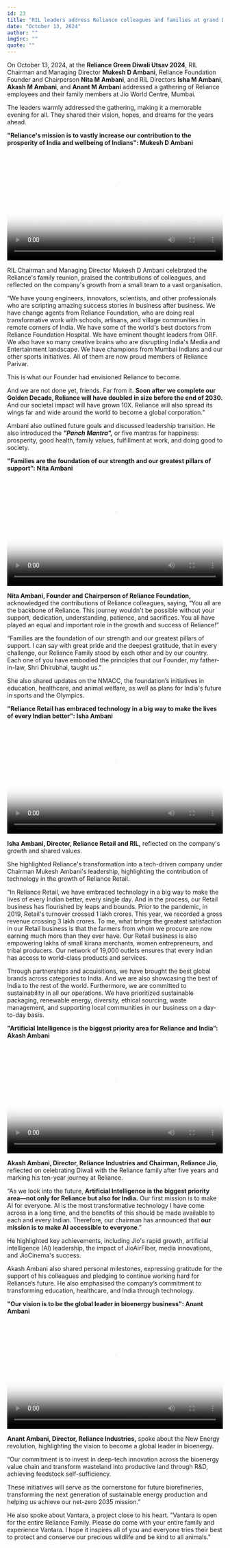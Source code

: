 ```yaml
---
id: 23
title: "RIL leaders address Reliance colleagues and families at grand Diwali event"
date: "October 13, 2024"
author: ""
imgSrc: ""
quote: ""
---
```


On October 13, 2024, at the **Reliance Green Diwali Utsav 2024**, RIL Chairman and Managing Director **Mukesh D Ambani**, Reliance Foundation Founder and Chairperson **Nita M Ambani**, and RIL Directors **Isha M Ambani**, **Akash M Ambani**, and **Anant M Ambani** addressed a gathering of Reliance employees and their family members at Jio World Centre, Mumbai.

The leaders warmly addressed the gathering, making it a memorable evening for all. They shared their vision, hopes, and dreams for the years ahead.

**"Reliance's mission is to vastly increase our contribution to the prosperity of India and wellbeing of Indians": Mukesh D Ambani**

<video controls width="100%" id="my-markdown-video-1" class="video-js vjs-fluid" data-setup="{}" preload="auto" poster='img/posters/03 Diwali.png'>
<source src='https://indiahouse.cdn.jio.com/bpkvod/jiotv/default/67178efc58569126546d4304/67178efc58569126546d4304/index_jtv_web_premium.m3u8' type='application/x-mpegURL'>
</video>

RIL Chairman and Managing Director Mukesh D Ambani celebrated the Reliance's family reunion, praised the contributions of colleagues, and reflected on the company's growth from a small team to a vast organisation.

“We have young engineers, innovators, scientists, and other professionals who are scripting amazing success stories in business after business. We have change agents from Reliance Foundation, who are doing real transformative work with schools, artisans, and village communities in remote corners of India. We have some of the world's best doctors from Reliance Foundation Hospital. We have eminent thought leaders from ORF. We also have so many creative brains who are disrupting India's Media and Entertainment landscape. We have champions from Mumbai Indians and our other sports initiatives. All of them are now proud members of Reliance Parivar.

This is what our Founder had envisioned Reliance to become.

And we are not done yet, friends. Far from it. **Soon after we complete our Golden Decade, Reliance will have doubled in size before the end of 2030.** And our societal impact will have grown 10X. Reliance will also spread its wings far and wide around the world to become a global corporation.”

Ambani also outlined future goals and discussed leadership transition. He also introduced the **_"Panch Mantra",_** or five mantras for happiness: prosperity, good health, family values, fulfillment at work, and doing good to society.

**"Families are the foundation of our strength and our greatest pillars of support”:**
**Nita Ambani**

<video controls width="100%" id="my-markdown-video-2" class="video-js vjs-fluid" data-setup="{}" preload="auto" poster='img/posters/02 Diwali.png'>
<source src='https://indiahouse.cdn.jio.com/bpkvod/jiotv/default/67177ae2c1e3ea3760e3b844/67177ae2c1e3ea3760e3b844/index_jtv_web_premium.m3u8' type='application/x-mpegURL'>
</video>

**Nita Ambani, Founder and Chairperson of Reliance Foundation,** acknowledged the contributions of Reliance colleagues, saying, “You all are the backbone of Reliance. This journey wouldn't be possible without your support, dedication, understanding, patience, and sacrifices. You all have played an equal and important role in the growth and success of Reliance!”

“Families are the foundation of our strength and our greatest pillars of support. I can say with great pride and the deepest gratitude, that in every challenge, our Reliance Family stood by each other and by our country. Each one of you have embodied the principles that our Founder, my father-in-law, Shri Dhirubhai, taught us.”

She also shared updates on the NMACC, the foundation’s initiatives in education, healthcare, and animal welfare, as well as plans for India's future in sports and the Olympics.

**"Reliance Retail has embraced technology in a big way to make the lives of every Indian better": Isha Ambani**

<video controls width="100%" id="my-markdown-video-3" class="video-js vjs-fluid" data-setup="{}" preload="auto" poster='img/posters/04 Diwali.png'>
<source src='https://indiahouse.cdn.jio.com/bpkvod/jiotv/default/67178ff46c92f5c0bf77e2bd/67178ff46c92f5c0bf77e2bd/index_jtv_web_premium.m3u8' type='application/x-mpegURL'>
</video>

**Isha Ambani, Director, Reliance Retail and RIL,** reflected on the company's growth and shared values.

She highlighted Reliance's transformation into a tech-driven company under Chairman Mukesh Ambani's leadership, highlighting the contribution of technology in the growth of Reliance Retail.

“In Reliance Retail, we have embraced technology in a big way to make the lives of every Indian better, every single day. And in the process, our Retail business has flourished by leaps and bounds. Prior to the pandemic, in 2019, Retail's turnover crossed 1 lakh crores. This year, we recorded a gross revenue crossing 3 lakh crores. To me, what brings the greatest satisfaction in our Retail business is that the farmers from whom we procure are now earning much more than they ever have. Our Retail business is also empowering lakhs of small kirana merchants, women entrepreneurs, and tribal producers. Our network of 19,000 outlets ensures that every Indian has access to world-class products and services.

Through partnerships and acquisitions, we have brought the best global brands across categories to India. And we are also showcasing the best of India to the rest of the world. Furthermore, we are committed to sustainability in all our operations. We have prioritized sustainable packaging, renewable energy, diversity, ethical sourcing, waste management, and supporting local communities in our business on a day-to-day basis.

**"Artificial Intelligence is the biggest priority area for Reliance and India”:**
**Akash Ambani**

<video controls width="100%" id="my-markdown-video-4" class="video-js vjs-fluid" data-setup="{}" preload="auto" poster='img/posters/05 Diwali.png'>
<source src='https://indiahouse.cdn.jio.com/bpkvod/jiotv/default/67178c34092572c880a1025c/67178c34092572c880a1025c/index_jtv_web_premium.m3u8' type='application/x-mpegURL'>
</video>

**Akash Ambani, Director, Reliance Industries and Chairman, Reliance Jio**, reflected on celebrating Diwali with the Reliance family after five years and marking his ten-year journey at Reliance.

“As we look into the future, **Artificial Intelligence is the biggest priority area—not only for Reliance but also for India.** Our first mission is to make AI for everyone. AI is the most transformative technology I have come across in a long time, and the benefits of this should be made available to each and every Indian. Therefore, our chairman has announced that **our mission is to make AI accessible to everyone**.”

He highlighted key achievements, including Jio's rapid growth, artificial intelligence (AI) leadership, the impact of JioAirFiber, media innovations, and JioCinema's success.

Akash Ambani also shared personal milestones, expressing gratitude for the support of his colleagues and pledging to continue working hard for Reliance’s future. He also emphasised the company’s commitment to transforming education, healthcare, and India through technology.

**"Our vision is to be the global leader in bioenergy business": Anant Ambani**

<video controls width="100%" id="my-markdown-video-5" poster='img/posters/06 Diwali.png' class="video-js vjs-fluid" data-setup="{}" preload="auto">
  <source src="https://indiahouse.cdn.jio.com/bpkvod/jiotv/default/671790ae2b52a345e7dbca6c/671790ae2b52a345e7dbca6c/index_jtv_web_premium.m3u8" type="application/x-mpegURL"></video>

**Anant Ambani, Director, Reliance Industries,** spoke about the New Energy revolution, highlighting the vision to become a global leader in bioenergy.

“Our commitment is to invest in deep-tech innovation across the bioenergy value chain and transform wasteland into productive land through R&D, achieving feedstock self-sufficiency.

These initiatives will serve as the cornerstone for future biorefineries, transforming the next generation of sustainable energy production and helping us achieve our net-zero 2035 mission.”

He also spoke about Vantara, a project close to his heart. "Vantara is open for the entire Reliance Family. Please do come with your entire family and experience Vantara. I hope it inspires all of you and everyone tries their best to protect and conserve our precious wildlife and be kind to all animals."
